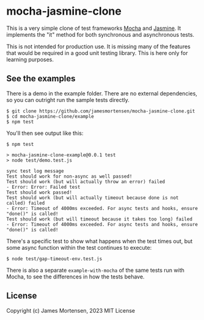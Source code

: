# mocha-jasmine-clone

This is a very simple clone of test frameworks [Mocha](https://github.com/mochajs/mocha) and [Jasmine](https://github.com/jasmine/jasmine). It implements the "it" method for both synchronous and asynchronous tests.

This is not intended for production use. It is missing many of the features that would be required in a good unit testing library. This is here only for learning purposes.


## See the examples

There is a demo in the example folder. There are no external dependencies, so you can outright run the sample tests directly.

```
$ git clone https://github.com/jamesmortensen/mocha-jasmine-clone.git
$ cd mocha-jasmine-clone/example
$ npm test
```

You'll then see output like this:

```
$ npm test

> mocha-jasmine-clone-example@0.0.1 test
> node test/demo.test.js

sync test log message
Test should work for non-async as well passed!
Test should work (but will actually throw an error) failed
- Error: Error: Failed test
Test should work passed!
Test should work (but will actually timeout because done is not called) failed
- Error: Timeout of 4000ms exceeded. For async tests and hooks, ensure "done()" is called!
Test should work (but will timeout because it takes too long) failed
- Error: Timeout of 4000ms exceeded. For async tests and hooks, ensure "done()" is called!
```

There's a specific test to show what happens when the test times out, but some async function within the test continues to execute:

```
$ node test/gap-timeout-env.test.js
```

There is also a separate `example-with-mocha` of the same tests run with Mocha, to see the differences in how the tests behave.

## License

Copyright (c) James Mortensen, 2023 MIT License
